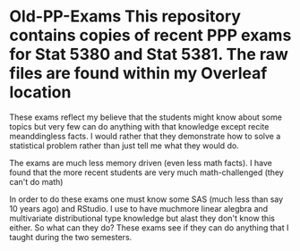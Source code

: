 # Old-PP-Exams This repository contains copies of recent PPP exams for Stat 5380 and Stat 5381.  The raw files are found within my Overleaf location

These exams reflect my believe that the students might know about some topics but very few can do anything with that knowledge except recite meanddingless facts. I would rather that they demonstrate how to solve a statistical problem rather than just tell me what they would do.

The exams are much less memory driven (even less math facts). I have found that the more recent students are very much math-challenged (they can't do math)

In order to do these exams one must know some SAS (much less than say 10 years ago) and RStudio.  I use to have muchmore linear alegbra and multivariate distributional type knowledge but alast they don't know this either. So what can they do?  These exams see if they can do anything that I taught during the two semesters.
